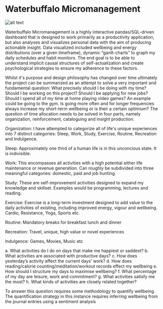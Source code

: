 # Waterbuffalo Micromanagement


![alt text](https://github.com/waterbuffalo13/Waterbuffalo-Micromanagement/blob/master/screenshot.PNG)

Waterbuffalo Micromanagement is a highly interactive pandas/SQL-driven dashboard that is designed to work primarily as a productivity application, but also analyses and visualizes personal data with the aim of producing actionable insight. Data visualized included wellbeing and energy distributions (over a given timeframe), dynamic “gantt-charts” to graph my daily schedules and habit monitors. The end goal is to be able to understand implicit causal structures of self-actualization and create psychological strategies to ensure my adherence to these factors.

Whilst it's purpose and design philosophy has changed over time ultimately the project can be summarized as an attempt to solve a very important and fundamental question: What precisely should I be doing with my time? Should I be working on this project? Should I be applying for new jobs? Should I spend all of my time at home playing video games? An example could be going to the gym. Is going more often and for longer frequencies always increase my short-term wellbeing or is their a certain optimium? The question of time allocation needs to be solved in four parts, namely organization, reinforcement, cataloguing and insight production.

Organization:
I have attempted to categorize all of life's unique experiences into 7 distinct categories: Sleep, Work, Study, Exercise, Routine, Recreation and Indulgence.

Sleep: Approximately one third of a human life is in this unconcious state. It is indivisible.

Work: This encompasses all activities with a high potential either life maintenance or revenue generation. Can roughly be subdivided into three meaningful categories: domestic, paid and job hunting. 

Study: These are self-improvement activities designed to expand my knowledge and skillset. Examples would be programming, lectures and reading.

Exercise: Exercise is a long-term investment designed to add value to the daily activities of existing, including improved energy, vigour and wellbeing. Cardio, Resistance, Yoga, Sports etc.

Routine: Mandatory breaks for breakfast lunch and dinner

Recreation: Travel, unique, high value or novel experiences 

Indulgence: Games, Movies, Music etc

a.	What activities do I do on days that make me happiest or saddest?
b.	What activities are associated with productive days?
c.	How does yesterday’s activity affect the current days’ work?
d.	How does reading/calorie counting/meditation/workout records effect my wellbeing
e.	How should I structure my days to maximise wellbeing?
f.	What percentage of my day are leisure, work and commitment?
g.	What activities satisfy me the most?
h.	What kinds of activities are closely related together?


To answer this question requires some methodology to quantify wellbeing. The quantification strategy in this instance requires inferring wellbeing from the journal entries using a sentiment analysis


